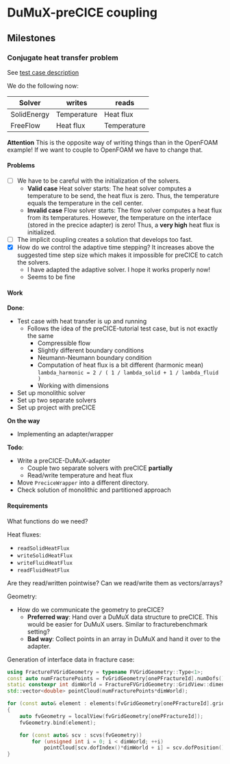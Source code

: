 # DuMuX-preCICE coupling

## Milestones

### Conjugate heat transfer problem 

See [test case description](dumux_test_case.md#conjugate-heat-transfer) 


We do the following now:

| Solver | writes | reads |
| ------ | ------ | ----- |
| SolidEnergy | Temperature | Heat flux |
| FreeFlow | Heat flux | Temperature |

**Attention**
This is the opposite way of writing things than in the OpenFOAM example! If we want to couple to OpenFOAM we have to change that.

#### Problems

-[ ] We have to be careful with the initialization of the solvers. 
    - **Valid case** Heat solver starts: The heat solver computes a temperature to be send, the heat flux is zero. Thus, the temperature equals the temperature in the cell center.
    - **Invalid case** Flow solver starts: The flow solver computes a heat flux from its temperatures. However, the temperature on the interface (stored in the precice adapter) is zero! Thus, a **very high** heat flux is initialized.
-[ ] The implicit coupling creates a solution that develops too fast.
-[x] How do we control the adaptive time stepping? It increases above the suggested time step size which makes it impossible for preCICE to catch the solvers.
    - I have adapted the adaptive solver. I hope it works properly now!
    - Seems to be fine



#### Work 

**Done**:

- Test case with heat transfer is up and running
    - Follows the idea of the preCICE-tutorial test case, but is not exactly the same
        - Compressible flow
        - Slightly different boundary conditions
        - Neumann-Neumann boundary condition
        - Computation of heat flux is a bit different (harmonic mean) `lambda_harmonic = 2 / ( 1 / lambda_solid + 1 / lambda_fluid )`
        - Working with dimensions
- Set up monolithic solver
- Set up two separate solvers
- Set up project with preCICE

**On the way**

- Implementing an adapter/wrapper

**Todo**:

- Write a preCICE-DuMuX-adapter
    - Couple two separate solvers with preCICE **partially**
    - Read/write temperature and heat flux
- Move `PreciceWrapper` into a different directory.
- Check solution of monolithic and partitioned approach

#### Requirements

What functions do we need?

Heat fluxes:

- `readSolidHeatFlux`
- `writeSolidHeatFlux`
- `writeFluidHeatFlux`
- `readFluidHeatFlux`

Are they read/written pointwise? Can we read/write them as vectors/arrays?

Geometry:

- How do we communicate the geometry to preCICE? 
    - **Preferred way**: Hand over a DuMuX data structure to preCICE. This would be easier for DuMuX users. Similar to fracturebenchmark setting?
    - **Bad way**: Collect points in an array in DuMuX and hand it over to the adapter.

Generation of interface data in fracture case:
```c++
using FractureFVGridGeometry = typename FVGridGeometry::Type<1>;
const auto numFracturePoints = fvGridGeometry[onePFractureId].numDofs();
static constexpr int dimWorld = FractureFVGridGeometry::GridView::dimensionworld;
std::vector<double> pointCloud(numFracturePoints*dimWorld);

for (const auto& element : elements(fvGridGeometry[onePFractureId].gridView()))
{
    auto fvGeometry = localView(fvGridGeometry[onePFractureId]);
    fvGeometry.bind(element);

    for (const auto& scv : scvs(fvGeometry))
        for (unsigned int i = 0; i < dimWorld; ++i)
            pointCloud[scv.dofIndex()*dimWorld + i] = scv.dofPosition()[i];
}
```
